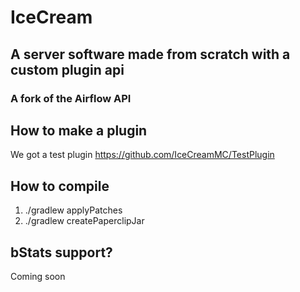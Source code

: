 # IceCream
## A server software made from scratch with a custom plugin api
### A fork of the Airflow API


## How to make a plugin
We got a test plugin
https://github.com/IceCreamMC/TestPlugin

## How to compile
1. ./gradlew applyPatches
2. ./gradlew createPaperclipJar

## bStats support?
Coming soon
